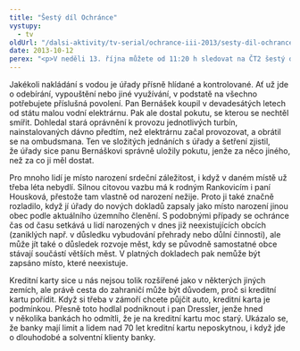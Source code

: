 ```yaml
---
title: "Šestý díl Ochránce"
vystupy:
  - tv
oldUrl: "/dalsi-aktivity/tv-serial/ochrance-iii-2013/sesty-dil-ochrance-1/"
date: 2013-10-12
perex: "<p>V neděli 13. října můžete od 11:20 h sledovat na ČT2 šestý díl pořadu Ochránce, tentokrát s méně obvyklými případy, které dokazují značnou šíři témat, jimiž se ochránce zabývá. Půjde o potíže s provozem malé vodní elektrárny, odmítání banky vydat kreditní kartu seniorovi a o změnu místa narození v dokladech oproti rodnému listu. Repríza pořadu je na programu ČT2 ve středu 16. 10. ve 13:05.</p>"
---
```


<!-- imported from the old website -->

<p>Jakékoli nakládání s vodou je úřady přísně hlídané a kontrolované. Ať už jde o odebírání, vypouštění nebo jiné využívání, v podstatě na všechno potřebujete příslušná povolení. Pan Bernášek koupil v devadesátých letech od státu malou vodní elektrárnu. Pak ale dostal pokutu, se kterou se nechtěl smířit. Dohledal stará oprávnění k provozu jednotlivých turbín, nainstalovaných dávno předtím, než elektrárnu začal provozovat, a obrátil se na ombudsmana. Ten ve složitých jednáních s úřady a šetření zjistil, že úřady sice panu Bernáškovi správně uložily pokutu, jenže za něco jiného, než za co ji měl dostat. </p><p>Pro mnoho lidí je místo narození srdeční záležitost, i když v daném místě už třeba léta nebydlí. Silnou citovou vazbu má k rodným Rankovicím i paní Housková, přestože tam vlastně od narození nežije. Proto ji také značně rozladilo, když jí úřady do nových dokladů zapsaly jako místo narození jinou obec podle aktuálního územního členění. S podobnými případy se ochránce čas od času setkává u lidí narozených v dnes již neexistujících obcích (zaniklých např. v důsledku vybudování přehrady nebo důlní činnosti), ale může jít také o důsledek rozvoje měst, kdy se původně samostatné obce stávají součástí větších měst. V platných dokladech pak nemůže být zapsáno místo, které neexistuje.</p>Kreditní karty sice u nás nejsou tolik rozšířené jako v některých jiných zemích, ale právě cesta do zahraničí může být důvodem, proč si kreditní kartu pořídit. Když si třeba v zámoří chcete půjčit auto, kreditní karta je podmínkou. Přesně toto hodlal podniknout i pan Dressler, jenže hned v několika bankách ho odmítli, že je na kreditní kartu moc starý. Ukázalo se, že banky mají limit a lidem nad 70 let kreditní kartu neposkytnou, i když jde o dlouhodobé a solventní klienty banky.
